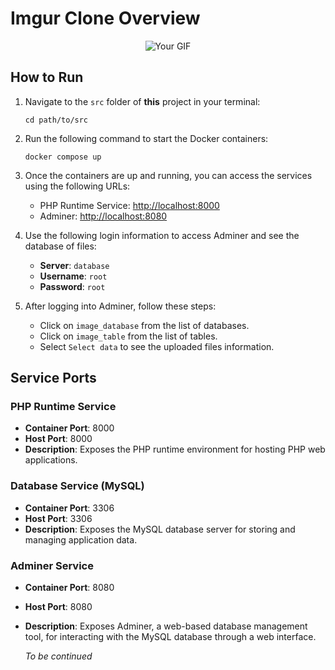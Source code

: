 # Imgur Clone Overview


<p align="center">
  <img src="https://github.com/toddehalexander/Imgur-Clone/blob/main/assets/usecase.gif" alt="Your GIF">
</p>

## How to Run

1. Navigate to the `src` folder of **this** project in your terminal:
    ```
    cd path/to/src
    ```

2. Run the following command to start the Docker containers:
    ```
    docker compose up
    ```

3. Once the containers are up and running, you can access the services using the following URLs:
    - PHP Runtime Service: [http://localhost:8000](http://localhost:8000)
    - Adminer: [http://localhost:8080](http://localhost:8080)
    
4. Use the following login information to access Adminer and see the database of files:
    - **Server**: `database`
    - **Username**: `root`
    - **Password**: `root`
    
5. After logging into Adminer, follow these steps:
    - Click on `image_database` from the list of databases.
    - Click on `image_table` from the list of tables.
    - Select `Select data` to see the uploaded files information.

## Service Ports

### PHP Runtime Service

- **Container Port**: 8000
- **Host Port**: 8000
- **Description**: Exposes the PHP runtime environment for hosting PHP web applications.

### Database Service (MySQL)

- **Container Port**: 3306
- **Host Port**: 3306
- **Description**: Exposes the MySQL database server for storing and managing application data.

### Adminer Service

- **Container Port**: 8080
- **Host Port**: 8080
- **Description**: Exposes Adminer, a web-based database management tool, for interacting with the MySQL database through a web interface.



  *To be continued*
